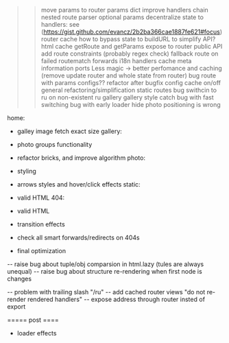 >> move params to router
>> params dict
>> improve handlers chain
>> nested route parser
>> optional params
>> decentralize state to handlers: see (https://gist.github.com/evancz/2b2ba366cae1887fe621#focus)
>> router cache
>> how to bypass state to buildURL to simplify API?
>> html cache
>> getRoute and getParams expose to router public API
>> add route constraints (probably regex check)
>> fallback route on failed routematch
>> forwards
>> i18n
>> handlers cache
>> meta information ports
>> Less magic -> better perfomance and caching (remove update router and whole state from router)
>> bug route with params
>> configs??
>> refactor after bugfix
>> config cache on/off
>> general refactoring/simplification
>> static routes
>> bug swithcin to ru on non-existent ru gallery
>> gallery style catch
>> bug with fast switching
>> bug with early loader hide
>> photo positioning is wrong

home:
- galley image fetch exact size
gallery:
- photo groups functionality
- refactor bricks, and improve algorithm
photo:
- styling
- arrows styles and hover/click effects
static:
- valid HTML
404:
- valid HTML

- transition effects
- check all smart forwards/redirects on 404s
- final optimization

-- raise bug about tuple/obj comparsion in html.lazy (tules are always unequal)
-- raise bug about structure re-rendering when first node is changes

-- problem with trailing slash "/ru"
-- add cached router views "do not re-render rendered handlers"
-- expose address through router insted of export

===== post ====
- loader effects
